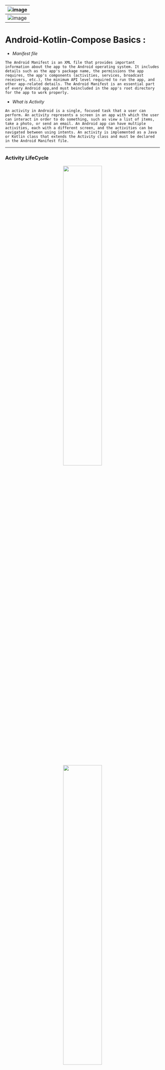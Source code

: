 <div align = "center">

| ![image](https://user-images.githubusercontent.com/73611313/216632656-974bdaec-e50b-4eed-9a7a-45574519cddc.png)    |
|-----|
| ![image](https://user-images.githubusercontent.com/73611313/216632993-6ab58413-0f0e-4533-8d78-ecc99f55e1dd.png)    |

</div>

# Android-Kotlin-Compose Basics :

* *Manifest file*

``
The Android Manifest is an XML file that provides important information about the app to the Android operating system. It includes details such as the app's package name, the permissions the app requires, the app's components (activities, services, broadcast receivers, etc.), the minimum API level required to run the app, and other app-related details. The Android Manifest is an essential part of every Android app,and must beincluded in the app's root directory for the app to work properly.
``
* *What is Activity*

``An activity in Android is a single, focused task that a user can perform. An activity represents a screen in an app with which the user can interact in order to do something, such as view a list of items, take a photo, or send an email. An Android app can have multiple activities, each with a different screen, and the activities can be navigated between using intents. An activity is implemented as a Java or Kotlin class that extends the Activity class and must be declared in the Android Manifest file.``

---

### Activity LifeCycle
<div  align="center" >
<img width="50%" src = "https://user-images.githubusercontent.com/73611313/220359339-338a6423-0a89-4771-aefe-8dbb2139fd90.png"/>
<img width="50%" src = "https://user-images.githubusercontent.com/73611313/220364213-c6cc8dd8-acbc-41c8-8519-20e4dfb3fd3d.png"/>
</div>


* *onCreate()*
>The onCreate() function is the entry point to this app and calls other functions to build the user interface. In Kotlin programs, the main() function is the specific place in your code where the Kotlin compiler starts. In Android apps, the onCreate() function fills that role. ``

* *setContent()*

>The setContent() function within the onCreate() function is used to define your layout through composable functions. All functions marked with the @Composable annotation can be called from the setContent() function or from other Composable functions. The annotation tells the Kotlin compiler that this function is used by Jetpack Compose to generate the UI.

`` The compiler takes the Kotlin code you wrote, looks at it line by line, and translates it into something that the computer can understand. This process is called compiling your code.
``

* *onStart()*
> The onStart() lifecycle method is called just after onCreate(). After onStart() runs, your activity is visible on the screen. Unlike onCreate(), which is called only once to initialize your activity, onStart() can be called by the system many times in the lifecycle of your activity.

* *onRestart()*
* *onResume()*
* *onPause()*
* *onDestroy()*

[summary](https://developer.android.com/codelabs/basic-android-kotlin-compose-activity-lifecycle?continue=https%3A%2F%2Fdeveloper.android.com%2Fcourses%2Fpathways%2Fandroid-basics-compose-unit-4-pathway-1%23codelab-https%3A%2F%2Fdeveloper.android.com%2Fcodelabs%2Fbasic-android-kotlin-compose-activity-lifecycle#6)

**When an activity starts from the beginning, you see all three of these lifecycle callbacks called in order:**

>* onCreate() when the system creates the app.
>* onStart() makes the app visible on the screen, but the user is not yet able to interact with it.
>* onResume() brings the app to the foreground, and the user is now able to interact with it.

---
## Jetpack Compose: 
* *Composable function*

``A Composable function (@Composable annotation above it) takes some input and generates what's shown on the screen.``
> * @Composable function names are capitalized.
> * You add the @Composable annotation before the function.
> * @Composable functions can't return anything.
[read more](https://developer.android.com/codelabs/basic-android-kotlin-compose-text-composables?continue=https%3A%2F%2Fdeveloper.android.com%2Fcourses%2Fpathways%2Fandroid-basics-compose-unit-1-pathway-3%23codelab-https%3A%2F%2Fdeveloper.android.com%2Fcodelabs%2Fbasic-android-kotlin-compose-text-composables#11)

* *Modifier* 

``Compose uses a Modifier object, which is a collection of elements that decorate or modify the behavior of Compose UI elements. You use this to style the UI components of the Dice Roller app's components.``

* *state in Compose*

>State in an app is any value that can change over time. In this app, the state is the cost of service.
[learn more..](https://developer.android.com/codelabs/basic-android-kotlin-compose-using-state?continue=https%3A%2F%2Fdeveloper.android.com%2Fcourses%2Fpathways%2Fandroid-basics-compose-unit-2-pathway-3%23codelab-https%3A%2F%2Fdeveloper.android.com%2Fcodelabs%2Fbasic-android-kotlin-compose-using-state#13)


---
## Compose Animations: 
* *Spring Bounce Animation*
> Spring animation is a physics-based animation driven by a spring force. With a spring animation, the value and velocity of movement are calculated based on the spring force that is applied
[read more..](https://developer.android.com/codelabs/basic-android-kotlin-compose-woof-animation?continue=https%3A%2F%2Fdeveloper.android.com%2Fcourses%2Fpathways%2Fandroid-basics-compose-unit-3-pathway-3%23codelab-https%3A%2F%2Fdeveloper.android.com%2Fcodelabs%2Fbasic-android-kotlin-compose-woof-animation#6)
---

## Kotlin:

* [Kotlin Nullabilty HandLing](https://developer.android.com/codelabs/basic-android-kotlin-compose-nullability?continue=https%3A%2F%2Fdeveloper.android.com%2Fcourses%2Fpathways%2Fandroid-basics-compose-unit-2-pathway-1%23codelab-https%3A%2F%2Fdeveloper.android.com%2Fcodelabs%2Fbasic-android-kotlin-compose-nullability#2)

* [Use classes and objects in Kotlin](https://developer.android.com/codelabs/basic-android-kotlin-compose-classes-and-objects?continue=https%3A%2F%2Fdeveloper.android.com%2Fcourses%2Fpathways%2Fandroid-basics-compose-unit-2-pathway-1%23codelab-https%3A%2F%2Fdeveloper.android.com%2Fcodelabs%2Fbasic-android-kotlin-compose-classes-and-objects#0)

* [Use function types and lambda expressions in Kotlin](https://developer.android.com/codelabs/basic-android-kotlin-compose-function-types-and-lambda?continue=https%3A%2F%2Fdeveloper.android.com%2Fcourses%2Fpathways%2Fandroid-basics-compose-unit-2-pathway-1%23codelab-https%3A%2F%2Fdeveloper.android.com%2Fcodelabs%2Fbasic-android-kotlin-compose-function-types-and-lambda#1)

* [Additional Resources](https://developer.android.com/codelabs/basic-android-kotlin-compose-kotlin-fundamentals-practice-problems?continue=https%3A%2F%2Fdeveloper.android.com%2Fcourses%2Fpathways%2Fandroid-basics-compose-unit-2-pathway-1%23codelab-https%3A%2F%2Fdeveloper.android.com%2Fcodelabs%2Fbasic-android-kotlin-compose-kotlin-fundamentals-practice-problems#9)

* [Generic data types](https://developer.android.com/codelabs/basic-android-kotlin-compose-generics?continue=https%3A%2F%2Fdeveloper.android.com%2Fcourses%2Fpathways%2Fandroid-basics-compose-unit-3-pathway-1%23codelab-https%3A%2F%2Fdeveloper.android.com%2Fcodelabs%2Fbasic-android-kotlin-compose-generics#1)

* [enum class](https://developer.android.com/codelabs/basic-android-kotlin-compose-generics?continue=https%3A%2F%2Fdeveloper.android.com%2Fcourses%2Fpathways%2Fandroid-basics-compose-unit-3-pathway-1%23codelab-https%3A%2F%2Fdeveloper.android.com%2Fcodelabs%2Fbasic-android-kotlin-compose-generics#2)

* [data class](https://developer.android.com/codelabs/basic-android-kotlin-compose-generics?continue=https%3A%2F%2Fdeveloper.android.com%2Fcourses%2Fpathways%2Fandroid-basics-compose-unit-3-pathway-1%23codelab-https%3A%2F%2Fdeveloper.android.com%2Fcodelabs%2Fbasic-android-kotlin-compose-generics#3)

* [singleton object](https://developer.android.com/codelabs/basic-android-kotlin-compose-generics?continue=https%3A%2F%2Fdeveloper.android.com%2Fcourses%2Fpathways%2Fandroid-basics-compose-unit-3-pathway-1%23codelab-https%3A%2F%2Fdeveloper.android.com%2Fcodelabs%2Fbasic-android-kotlin-compose-generics#4)

* [collections](https://developer.android.com/codelabs/basic-android-kotlin-compose-collections?continue=https%3A%2F%2Fdeveloper.android.com%2Fcourses%2Fpathways%2Fandroid-basics-compose-unit-3-pathway-1%23codelab-https%3A%2F%2Fdeveloper.android.com%2Fcodelabs%2Fbasic-android-kotlin-compose-collections#6) 

* [Higher order functions](https://developer.android.com/codelabs/basic-android-kotlin-compose-higher-order-functions?continue=https%3A%2F%2Fdeveloper.android.com%2Fcourses%2Fpathways%2Fandroid-basics-compose-unit-3-pathway-1%23codelab-https%3A%2F%2Fdeveloper.android.com%2Fcodelabs%2Fbasic-android-kotlin-compose-higher-order-functions#8)

* ### Coroutines:
  >Concurrency involves performing multiple tasks in your app at the same time. For example, your app can get data from a web server or save user data on the device, while responding to user input events and updating the UI accordingly.

    ``To do work concurrently in your app, you will be using Kotlin coroutines. Coroutines allow the execution of a block of code to be suspended and then resumed later, so that other work can be done in the meantime. Coroutines make it easier to write asynchronous code, which means one task doesn't need to finish completely before starting the next task, enabling multiple tasks to run concurrently.``
  
    * ###### Synchronous:
  
  > In synchronous code, only one conceptual task is in progress at a time. You can think of it as a sequential linear path. One task must finish completely before the next one is started.
  
    * ###### Asynchronous:
  > Use the launch() function from the coroutines library to launch a new coroutine. To execute tasks concurrently, add multiple launch() functions to your code so that multiple coroutines can be in progress at the same time.
       [read more...](https://developer.android.com/codelabs/basic-android-kotlin-compose-coroutines-kotlin-playground?continue=https%3A%2F%2Fdeveloper.android.com%2Fcourses%2Fpathways%2Fandroid-basics-compose-unit-5-pathway-1%23codelab-https%3A%2F%2Fdeveloper.android.com%2Fcodelabs%2Fbasic-android-kotlin-compose-coroutines-kotlin-playground#2)
  
    * *async()*
  > * In the real world, you won't know how long the network requests for forecast and temperature will take. If you want to display a unified weather report when both tasks are done, then the current approach with launch() isn't sufficient. That's where async() comes in.
  > * Use the async() function from the coroutines library if you care about when the coroutine finishes and need a return value from it.
      [read how to use](https://developer.android.com/codelabs/basic-android-kotlin-compose-coroutines-kotlin-playground?continue=https%3A%2F%2Fdeveloper.android.com%2Fcourses%2Fpathways%2Fandroid-basics-compose-unit-5-pathway-1%23codelab-https%3A%2F%2Fdeveloper.android.com%2Fcodelabs%2Fbasic-android-kotlin-compose-coroutines-kotlin-playground#2)
  
  * *Parallel Decomposition*
  >Parallel decomposition involves taking a problem and breaking it into smaller subtasks that can be solved in parallel. When the results of the subtasks are ready, you can combine them into a final result.
  
  * ###### EXCEPTION and CANCELLATION 
  >An exception is an unexpected event that happens during execution of your code. You should implement appropriate ways of handling these exceptions, to prevent your app from crashing and impacting the user experience negatively.
  
  >  A similar topic to exceptions is cancellation of coroutines. This scenario is typically user-driven when an event has caused the app to cancel work that it had previously started.
  >[read more..](https://developer.android.com/codelabs/basic-android-kotlin-compose-coroutines-kotlin-playground?continue=https%3A%2F%2Fdeveloper.android.com%2Fcourses%2Fpathways%2Fandroid-basics-compose-unit-5-pathway-1%23codelab-https%3A%2F%2Fdeveloper.android.com%2Fcodelabs%2Fbasic-android-kotlin-compose-coroutines-kotlin-playground#3)

  * ###### CoroutineContext
  > The CoroutineContext provides information about the context in which the coroutine will be running in. The CoroutineContext is essentially a map that stores elements where each element has a unique key. These are not required fields, but here are some examples of what may be contained in a context:
  > [read more...](https://developer.android.com/codelabs/basic-android-kotlin-compose-coroutines-kotlin-playground?continue=https%3A%2F%2Fdeveloper.android.com%2Fcourses%2Fpathways%2Fandroid-basics-compose-unit-5-pathway-1%23codelab-https%3A%2F%2Fdeveloper.android.com%2Fcodelabs%2Fbasic-android-kotlin-compose-coroutines-kotlin-playground#4)
---
## Testing:
* *Automated tests*

``Automated testing is code that checks to ensure that another piece of code that you wrote works correctly.``
[read more...](https://developer.android.com/codelabs/basic-android-kotlin-compose-write-automated-tests?continue=https%3A%2F%2Fdeveloper.android.com%2Fcourses%2Fpathways%2Fandroid-basics-compose-unit-2-pathway-3%23codelab-https%3A%2F%2Fdeveloper.android.com%2Fcodelabs%2Fbasic-android-kotlin-compose-write-automated-tests#2)

---
## UI-UX Design Best Practise:

* [design adapted icon](https://developer.android.com/codelabs/basic-android-kotlin-compose-training-change-app-icon?continue=https%3A%2F%2Fdeveloper.android.com%2Fcourses%2Fpathways%2Fandroid-basics-compose-unit-3-pathway-2%23codelab-https%3A%2F%2Fdeveloper.android.com%2Fcodelabs%2Fbasic-android-kotlin-compose-training-change-app-icon#8)
* [material color system](https://m2.material.io/design/color/the-color-system.html)



---

## Testing for App Accessibility
* *TalkBack*
>[TalkBack](https://developer.android.com/codelabs/basic-android-kotlin-compose-test-accessibility?continue=https%3A%2F%2Fdeveloper.android.com%2Fcourses%2Fpathways%2Fandroid-basics-compose-unit-3-pathway-3%23codelab-https%3A%2F%2Fdeveloper.android.com%2Fcodelabs%2Fbasic-android-kotlin-compose-test-accessibility#2) is a Google screen reader that provides spoken feedback so users can navigate their device without looking at the screen. This is especially helpful for people with impaired vision.

* *Switch Access*
>[Switch Access](https://developer.android.com/codelabs/basic-android-kotlin-compose-test-accessibility?continue=https%3A%2F%2Fdeveloper.android.com%2Fcourses%2Fpathways%2Fandroid-basics-compose-unit-3-pathway-3%23codelab-https%3A%2F%2Fdeveloper.android.com%2Fcodelabs%2Fbasic-android-kotlin-compose-test-accessibility#3) lets you interact with your Android device using one or more switches instead of the touchscreen. This alternative to using the touchscreen for users is especially helpful to users with limited dexterity.

---
### Descriptions (Project Wise):
6). [DesertClicker](https://developer.android.com/codelabs/basic-android-kotlin-compose-activity-lifecycle?continue=https%3A%2F%2Fdeveloper.android.com%2Fcourses%2Fpathways%2Fandroid-basics-compose-unit-4-pathway-1%23codelab-https%3A%2F%2Fdeveloper.android.com%2Fcodelabs%2Fbasic-android-kotlin-compose-activity-lifecycle#1)

5).
* [Woof with Animation](https://developer.android.com/codelabs/basic-android-kotlin-compose-woof-animation?continue=https%3A%2F%2Fdeveloper.android.com%2Fcourses%2Fpathways%2Fandroid-basics-compose-unit-3-pathway-3%23codelab-https%3A%2F%2Fdeveloper.android.com%2Fcodelabs%2Fbasic-android-kotlin-compose-woof-animation#2)
* [Woof static](https://developer.android.com/codelabs/basic-android-kotlin-compose-material-theming?continue=https%3A%2F%2Fdeveloper.android.com%2Fcourses%2Fpathways%2Fandroid-basics-compose-unit-3-pathway-3%23codelab-https%3A%2F%2Fdeveloper.android.com%2Fcodelabs%2Fbasic-android-kotlin-compose-material-theming#2)

4).[AffirmationApp](https://developer.android.com/codelabs/basic-android-kotlin-compose-training-add-scrollable-list?continue=https%3A%2F%2Fdeveloper.android.com%2Fcourses%2Fpathways%2Fandroid-basics-compose-unit-3-pathway-2%23codelab-https%3A%2F%2Fdeveloper.android.com%2Fcodelabs%2Fbasic-android-kotlin-compose-training-add-scrollable-list#0)

3). 
*  [Tip Calculator-I](https://developer.android.com/codelabs/basic-android-kotlin-compose-using-state?continue=https%3A%2F%2Fdeveloper.android.com%2Fcourses%2Fpathways%2Fandroid-basics-compose-unit-2-pathway-3%23codelab-https%3A%2F%2Fdeveloper.android.com%2Fcodelabs%2Fbasic-android-kotlin-compose-using-state#6)
* [Tip calculator-II](https://developer.android.com/codelabs/basic-android-kotlin-compose-calculate-tip?continue=https%3A%2F%2Fdeveloper.android.com%2Fcourses%2Fpathways%2Fandroid-basics-compose-unit-2-pathway-3%23codelab-https%3A%2F%2Fdeveloper.android.com%2Fcodelabs%2Fbasic-android-kotlin-compose-calculate-tip#0)

2). [Lemonade](https://developer.android.com/codelabs/basic-android-kotlin-compose-button-click-practice-problem?continue=https%3A%2F%2Fdeveloper.android.com%2Fcourses%2Fpathways%2Fandroid-basics-compose-unit-2-pathway-2%23codelab-https%3A%2F%2Fdeveloper.android.com%2Fcodelabs%2Fbasic-android-kotlin-compose-button-click-practice-problem#3)

1). [Dice Roller](https://developer.android.com/codelabs/basic-android-kotlin-compose-build-a-dice-roller-app?continue=https%3A%2F%2Fdeveloper.android.com%2Fcourses%2Fpathways%2Fandroid-basics-compose-unit-2-pathway-2%23codelab-https%3A%2F%2Fdeveloper.android.com%2Fcodelabs%2Fbasic-android-kotlin-compose-build-a-dice-roller-app#7)

